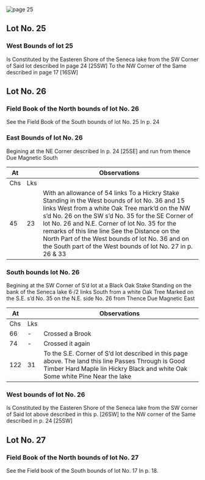 ![page 25](image/fieldbook/ovid-page-25.jpg)

## Lot No. 25

### West Bounds of lot 25

Is Constituted by the Easteren Shore of the Seneca lake from the SW Corner of Said lot described In page 24 [25SW] To the NW Corner of the Same described in page 17 [16SW]

## Lot No. 26

### Field Book of the North bounds of lot No. 26

See the Field Book of the South bounds of lot No. 25 In p. 24

### East Bounds of lot No. 26

Begining at the NE Corner described In p. 24 [25SE] and run from thence Due Magnetic South

| At |    | Observations |
| -- | -- | ------------ |
| Chs | Lks | |
| 45 | 23 | With an allowance of 54 links To a Hickry Stake Standing in the West bounds of lot No. 36 and 15 links West from a white Oak Tree mark’d on the NW s’d No. 26 on the SW s’d No. 35 for the SE Corner of lot No. 26 and N.E. Corner of lot No. 35 for the remarks of this line line See the Distance on the North Part of the West bounds of lot No. 36 and on the South part of the West bounds of lot No. 27 in p. 26 & 33  |

### South bounds lot No. 26

Begining at the SW Corner of S’d lot at a Black Oak Stake Standing on the bank of the Seneca lake 6·/2 links South from a white Oak Tree Marked on the S.E. s’d No. 35 on the N.E. side No. 26 from Thence Due Magnetic East

| At |    | Observations |
| -- | -- | ------------ |
| Chs | Lks | |
| 66 | - | Crossed a Brook |
| 74 | - | Crossed it again |
| 122 | 31 | To the S.E. Corner of S’d lot described in this page above. The land this line Passes Through is Good Timber Hard Maple lin Hickry Black and white Oak Some white Pine Near the lake |

### West bounds of lot No. 26

Is Constituted by the Easteren Shore of the Seneca lake from the SW corner of Said lot above described in this p. [26SW] to the NW corner of the Same described in p. 24 [25SW]

## Lot No. 27

### Field Book of the North bounds of lot No. 27

See the Field book of the South bounds of lot No. 17 In p. 18.
